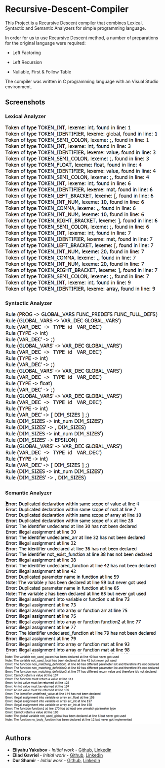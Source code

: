 # Recursive-Descent-Compiler

This Project is a Recursive Descent compiler that combines Lexical, Syntactic and Semantic Analyzers for simple programming language.

In order for us to use Recursive Descent method, a number of preparations for the original language were required:

- Left Factoring

- Left Recursion

- Nullable, First & Follow Table

The compiler was written in C programming language with an Visual Studio environment.

## Screenshots

### Lexical Analyzer
<img src="https://github.com/EliYakubov7/Recursive-Descent-Compiler/blob/master/screenshots/lexical_analyzer.png">  

### Syntactic Analyzer
<img src="https://github.com/EliYakubov7/Recursive-Descent-Compiler/blob/master/screenshots/syntactic_analyzer.png">  

### Semantic Analyzer
<img src="https://github.com/EliYakubov7/Recursive-Descent-Compiler/blob/master/screenshots/semantic_analyzer1.png">  
<img src="https://github.com/EliYakubov7/Recursive-Descent-Compiler/blob/master/screenshots/semantic_analyzer2.png">  

## Authors

* **Eliyahu Yakubov** - *Initial work* - [Github](https://github.com/EliYakubov7), [Linkedin](https://www.linkedin.com/in/eli-yakubov-961908173)
* **Eliad Gavriel** - *Initial work* - [Github](https://github.com/eliadgavri), [Linkedin](https://www.linkedin.com/in/eliadgavri/)
* **Dor Shamir** - *Initial work* - [Github](https://github.com/dorshamir55), [Linkedin](https://www.linkedin.com/in/dor-shamir-341785184/)
